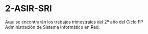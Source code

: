# 2-ASIR-SRI
Aquí se encontrarán los trabajos trimestrales del 2º año del Ciclo FP Administración de Sistema Informático en Red.
